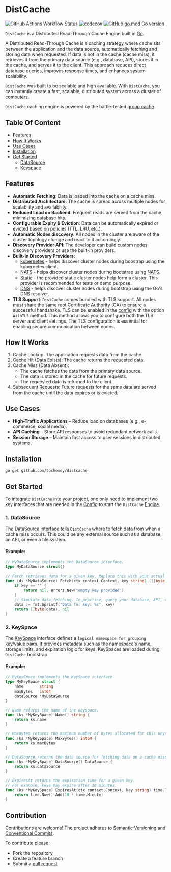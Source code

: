 # DistCache

![GitHub Actions Workflow Status](https://img.shields.io/github/actions/workflow/status/Tochemey/distcache/build.yml)
[![codecov](https://codecov.io/gh/Tochemey/distcache/graph/badge.svg?token=0eS0QphVUH)](https://codecov.io/gh/Tochemey/distcache)
[![GitHub go.mod Go version](https://badges.chse.dev/github/go-mod/go-version/Tochemey/distcache)](https://go.dev/doc/install)

`DistCache` is a Distributed Read-Through Cache Engine built in [Go](https://go.dev/).

A Distributed Read-Through Cache is a caching strategy where cache sits between the application and the data source,
automatically fetching and storing data when requested. If data is not in the cache (cache miss), it retrieves it from the primary data source (e.g., database, API), stores it
in the cache, and serves it to the client. This approach reduces direct database queries, improves response times, and enhances system scalability.

`DistCache` was built to be scalable and high available. With `DistCache`, you can instantly create a fast, scalable, distributed system across a cluster of computers.

`DistCache` caching engine is powered by the battle-tested [group cache](https://github.com/groupcache/groupcache-go).

## Table Of Content

- [Features](#features)
- [How It Works](#how-it-works)
- [Use Cases](#use-cases)
- [Installation](#installation)
- [Get Started](#get-started)
    - [DataSource](#1-datasource)
    - [Keyspace](#2-keyspace)

## Features

- **Automatic Fetching**: Data is loaded into the cache on a cache miss.
- **Distributed Architecture**: The cache is spread across multiple nodes for scalability and availability.
- **Reduced Load on Backend**: Frequent reads are served from the cache, minimizing database hits.
- **Configurable Expiry & Eviction**: Data can be automatically expired or evicted based on policies (TTL, LRU, etc.).
- **Automatic Nodes discovery**: All nodes in the cluster are aware of the cluster topology change and react to it
  accordingly.
- **Discovery Provider API**: The developer can build custom nodes discovery providers or use the built-in providers.
- **Built-in Discovery Providers**:
    - [kubernetes](./discovery/kubernetes/README.md) - helps discover cluster nodes during boostrap using the kubernetes client.
    - [NATS](./discovery/nats/README.md) - helps discover cluster nodes during bootstrap using [NATS](https://github.com/nats-io/nats.go).
    - [Static](./discovery/static/README.md) - the provided static cluster nodes help form a cluster. This provider is recommended for tests or demo purpose.
    - [DNS](./discovery/dnssd/README.md) - helps discover cluster nodes during bootstrap using the Go's DNS resolver.
- **TLS Support**: `DistCache` comes bundled with TLS support. All nodes must share the same root Certificate Authority (CA) to ensure a successful handshake.
  TLS can be enabled in the [config](./config.go) with the option `WithTLS` method. This method allows you to configure both the TLS server and client settings.
  The TLS configuration is essential for enabling secure communication between nodes.

## How It Works

1. Cache Lookup: The application requests data from the cache.
2. Cache Hit (Data Exists): The cache returns the requested data.
3. Cache Miss (Data Absent):
    - The cache fetches the data from the primary data source.
    - The data is stored in the cache for future requests.
    - The requested data is returned to the client.
4. Subsequent Requests: Future requests for the same data are served from the cache until the data expires or is
   evicted.

## Use Cases

- **High-Traffic Applications** – Reduce load on databases (e.g., e-commerce, social media).
- **API Caching** – Store API responses to avoid redundant network calls.
- **Session Storage** – Maintain fast access to user sessions in distributed systems.

## Installation

```bash
go get github.com/tochemey/distcache
```

## Get Started

To integrate `DistCache` into your project, one only need to implement two key interfaces that are needed in the [Config](./config.go) to start the `DistCache` [Engine](./engine.go).

### 1. DataSource

The [DataSource](./datasource.go) interface tells `DistCache` where to fetch data from when a cache miss occurs. This could be any external source such as a database, an API, or even a file system.

#### Example:

````go
// MyDataSource implements the DataSource interface.
type MyDataSource struct{}

// Fetch retrieves data for a given key. Replace this with your actual data fetching logic.
func (ds *MyDataSource) Fetch(ctx context.Context, key string) ([]byte, error) {
	if key == "" {
		return nil, errors.New("empty key provided")
	}
	// Simulate data fetching. In practice, query your database, API, etc.
	data := fmt.Sprintf("Data for key: %s", key)
	return []byte(data), nil
}
````

### 2.  KeySpace
The [KeySpace](./keyspace.go) interface defines a `logical namespace for grouping` key/value pairs. It provides metadata such as the namespace's name, storage limits, and expiration logic for keys.
KeySpaces are loaded during `DistCache` bootstrap. 

#### Example:

```go
// MyKeySpace implements the KeySpace interface.
type MyKeySpace struct {
	name       string
	maxBytes   int64
	dataSource *MyDataSource
}

// Name returns the name of the keyspace.
func (ks *MyKeySpace) Name() string {
	return ks.name
}

// MaxBytes returns the maximum number of bytes allocated for this keyspace.
func (ks *MyKeySpace) MaxBytes() int64 {
	return ks.maxBytes
}

// DataSource returns the data source for fetching data on a cache miss.
func (ks *MyKeySpace) DataSource() DataSource {
	return ks.dataSource
}

// ExpiresAt returns the expiration time for a given key.
// For example, keys may expire after 10 minutes.
func (ks *MyKeySpace) ExpiresAt(ctx context.Context, key string) time.Time {
	return time.Now().Add(10 * time.Minute)
}
```


## Contribution

Contributions are welcome!
The project adheres to [Semantic Versioning](https://semver.org)
and [Conventional Commits](https://www.conventionalcommits.org/en/v1.0.0/).

To contribute please:

- Fork the repository
- Create a feature branch
- Submit a [pull request](https://help.github.com/articles/using-pull-requests)
